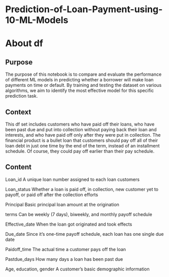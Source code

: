 # Prediction-of-Loan-Payment-using-10-ML-Models

# About df

## Purpose
The purpose of this notebook is to compare and evaluate the performance of different ML models in predicting whether a borrower will make loan payments on time or default. By training and testing the dataset on various algorithms, we aim to identify the most effective model for this specific prediction task.

## Context
This df set includes customers who have paid off their loans, who have been past due and put into collection without paying back their loan and interests, and who have paid off only after they were put in collection. The financial product is a bullet loan that customers should pay off all of their loan debt in just one time by the end of the term, instead of an installment schedule. Of course, they could pay off earlier than their pay schedule.

## Content
Loan_id A unique loan number assigned to each loan customers

Loan_status Whether a loan is paid off, in collection, new customer yet to payoff, or paid off after the collection efforts

Principal Basic principal loan amount at the origination

terms Can be weekly (7 days), biweekly, and monthly payoff schedule

Effective_date When the loan got originated and took effects

Due_date Since it’s one-time payoff schedule, each loan has one single due date

Paidoff_time The actual time a customer pays off the loan

Pastdue_days How many days a loan has been past due

Age, education, gender A customer’s basic demographic information
